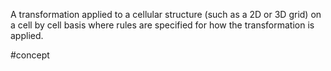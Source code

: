 A transformation applied to a cellular structure (such as a 2D or 3D grid) on a cell by cell basis where rules are specified for how the transformation is applied.

#concept